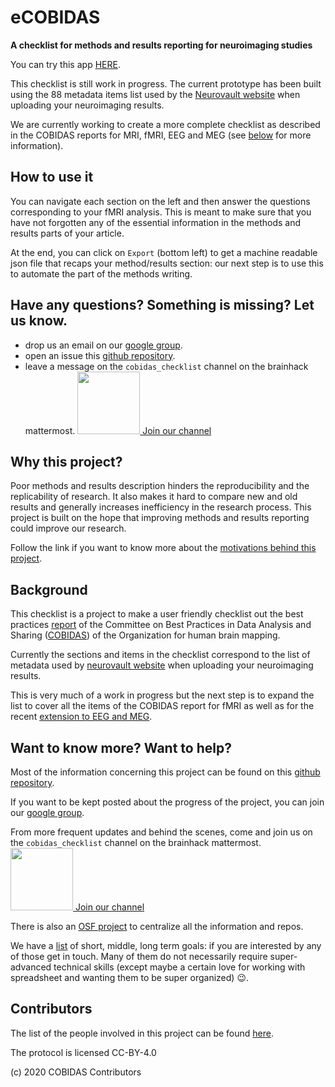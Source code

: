 # eCOBIDAS

**A checklist for methods and results reporting for neuroimaging studies**

You can try this app [HERE](https://ohbm.github.io/cobidas/#/).

This checklist is still work in progress. The current prototype has been built using the 88 metadata items list used by the [Neurovault website](https://neurovault.org/) when uploading your neuroimaging results.

We are currently working to create a more complete checklist as described in the COBIDAS reports for MRI, fMRI, EEG and MEG (see [below](#Background) for more information).

## How to use it

You can navigate each section on the left and then answer the questions corresponding to your fMRI analysis. This is meant to make sure that you have not forgotten any of the essential information in the methods and results parts of your article.

At the end, you can click on `Export` (bottom left) to get a machine readable json file that recaps your method/results section: our next step is to use this to automate the part of the methods writing.

## Have any questions? Something is missing? Let us know.

-   drop us an email on our [google group](https://groups.google.com/d/forum/cobidas-checklist).
-   open an issue this [github repository](https://github.com/Remi-Gau/COBIDAS_chckls).
-   leave a message on the `cobidas_checklist` channel on the brainhack mattermost. <a href="https://mattermost.brainhack.org/brainhack/channels/cobidas_checklist"><img src="http://www.mattermost.org/wp-content/uploads/2016/03/logoHorizontal.png" width=100px /> Join our channel </a>

## Why this project?

Poor methods and results description hinders the reproducibility and the replicability of research. It also makes it hard to compare new and old results and generally increases inefficiency in the research process. This project is built on the hope that improving methods and results reporting could improve our research.

Follow the link if you want to know more about the [motivations behind this project](https://github.com/Remi-Gau/COBIDAS_chckls/blob/master/why_this_project.md).

## Background

This checklist is a project to make a user friendly checklist out the best practices [report](https://www.biorxiv.org/content/10.1101/054262v2) of the Committee on Best Practices in Data Analysis and Sharing ([COBIDAS](https://www.humanbrainmapping.org/i4a/pages/index.cfm?pageid=3728)) of the Organization for human brain mapping.

Currently the sections and items in the checklist correspond to the list of metadata used by [neurovault website](https://neurovault.org/) when uploading your neuroimaging results.

This is very much of a work in progress but the next step is to expand the list to cover all the items of the COBIDAS report for fMRI as well as for the recent [extension to EEG and MEG](https://osf.io/a8dhx/).

## Want to know more? Want to help?

Most of the information concerning this project can be found on this [github repository](https://github.com/Remi-Gau/COBIDAS_chckls).

If you want to be kept posted about the progress of the project, you can join our [google group](https://groups.google.com/d/forum/cobidas-checklist).

From more frequent updates and behind the scenes, come and join us on the `cobidas_checklist` channel on the brainhack mattermost. <a href="https://mattermost.brainhack.org/brainhack/channels/cobidas_checklist"><img src="http://www.mattermost.org/wp-content/uploads/2016/03/logoHorizontal.png" width=100px /> Join our channel </a>

There is also an [OSF project](https://osf.io/anvqy/) to centralize all the information and repos.

We have a [list](https://github.com/Remi-Gau/COBIDAS_chckls/blob/master/goals.md) of short, middle, long term goals: if you are interested by any of those get in touch. Many of them do not necessarily require super-advanced technical skills (except maybe a certain love for working with spreadsheet and wanting them to be super organized) :wink:.

## Contributors

The list of the people involved in this project can be found [here](https://github.com/Remi-Gau/COBIDAS_chckls/blob/master/contributors.md#contributors).


The protocol is licensed CC-BY-4.0

(c) 2020 COBIDAS Contributors
